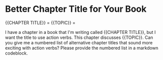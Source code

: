 # Better Chapter Title for Your Book

{{CHAPTER TITLE}} =
{{TOPIC}} =

I have a chapter in a book that I'm writing called {{CHAPTER TITLE}}, but I want the title to use action verbs. This chapter discusses {{TOPIC}}. Can you give me a numbered list of alternative chapter titles that sound more exciting with action verbs? Please provide the numbered list in a markdown codeblock.

